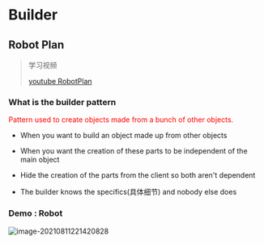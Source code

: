 # Builder 

## Robot Plan

> 学习视频 
>
> [youtube  RobotPlan](https://www.youtube.com/watch?v=9XnsOpjclUg)

### What is the builder pattern 

<font color="red">Pattern used to create objects made from a bunch of other objects.</font>

- When you want to build an object made up from other objects

- When you want the creation of these parts to be independent of
    the main object

- Hide the creation of the parts from the client so both aren't
    dependent

- The builder knows the specifics(具体细节) and nobody else does



### Demo : Robot

![image-20210811221420828](https://kkddyz-oss-image-hosting-service.oss-cn-hangzhou.aliyuncs.com/image/20210811221421.png)



